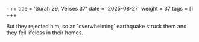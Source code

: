 +++
title = 'Surah 29, Verses 37'
date = '2025-08-27'
weight = 37
tags = []
+++

But they rejected him, so an ˹overwhelming˺ earthquake struck them and they fell lifeless in their homes.